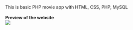 This is basic PHP movie app with HTML, CSS, PHP, MySQL
<br><br>
<b>Preview of the website</b>
<br>
<img src="https://ik.imagekit.io/gogomushroom/Screen%20Shot%202023-08-08%20at%2012.08.13-fullpage_IhOVA7hop.png?updatedAt=1691471424745">
